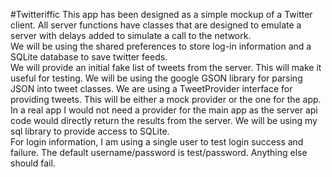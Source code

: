#Twitteriffic
This app has been designed as a simple mockup of a Twitter client. All server functions have classes that are designed to emulate a server with delays added to simulate a call to the network.  
We will be using the shared preferences to store log-in information and a SQLite database to save twitter feeds.  
We will provide an initial fake list of tweets from the server. This will make it useful for testing.
We will be using the google GSON library for parsing JSON into tweet classes. We are using a TweetProvider interface for providing tweets. This will be either a mock provider or the one for the app. In a real app I would not need a provider for the main app as the server api code would directly return the results from the server.
We will be using my sql library to provide access to SQLite.  
For login information, I am using a single user to test login success and failure.
The default username/password is test/password. Anything else should fail.